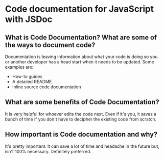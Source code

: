 # Code documentation for JavaScript with JSDoc
## What is Code Documentation? What are some of the ways to document code?
Documentation is leaving information about what your code is doing so you or another developer has a head start when it needs to be updated. Some examples are:

- How-to guides
- A detailed README
- inline source code documentation

## What are some benefits of Code Documentation?
It is very helpful for whoever edits the code next. Even if it's you, it saves a bunch of time if you don't have to decipher the existing code from scratch.

## How important is Code documentation and why?
It's pretty important. It can save a lot of time and headache in the future but, isn't 100% necessary. Definitely preferred.